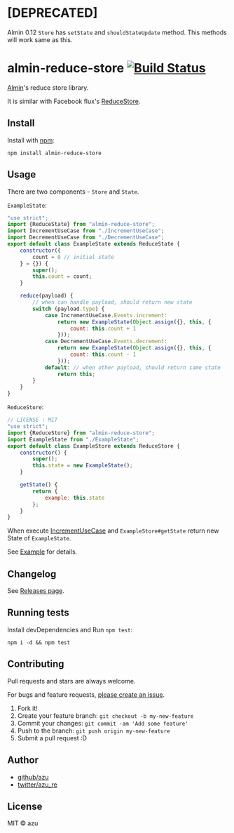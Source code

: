 # [DEPRECATED]

Almin 0.12 `Store` has `setState` and `shouldStateUpdate` method.
This methods will work same as this.

# almin-reduce-store [![Build Status](https://travis-ci.org/almin/almin-reduce-store.svg?branch=master)](https://travis-ci.org/almin/almin-reduce-store)

[Almin](https://github.com/almin/almin "Almin.js")'s reduce store library.

It is similar with Facebook flux's [ReduceStore](http://facebook.github.io/flux/docs/flux-utils.html#reducestore-t "ReduceStore").

## Install

Install with [npm](https://www.npmjs.com/):

    npm install almin-reduce-store

## Usage

There are two components - `Store` and `State`.

`ExampleState`:

```js
"use strict";
import {ReduceState} from "almin-reduce-store";
import IncrementUseCase from "./IncrementUseCase";
import DecrementUseCase from "./DecrementUseCase";
export default class ExampleState extends ReduceState {
    constructor({
        count = 0 // initial state
    } = {}) {
        super();
        this.count = count;
    }

    reduce(payload) {
        // when can handle payload, should return new state
        switch (payload.type) {
            case IncrementUseCase.Events.increment:
                return new ExampleState(Object.assign({}, this, {
                    count: this.count + 1
                }));
            case DecrementUseCase.Events.decrement:
                return new ExampleState(Object.assign({}, this, {
                    count: this.count - 1
                }));
            default: // when other payload, should return same state
                return this;
        }
    }
}
```

`ReduceStore`:

```js
// LICENSE : MIT
"use strict";
import {ReduceStore} from "almin-reduce-store";
import ExampleState from "./ExampleState";
export default class ExampleStore extends ReduceStore {
    constructor() {
        super();
        this.state = new ExampleState();
    }

    getState() {
        return {
            example: this.state
        };
    }
}
```

When execute [IncrementUseCase](./test/example/IncrementUseCase.js) and `ExampleStore#getState` return new State of `ExampleState`.

See [Example](./test/example) for details.

## Changelog

See [Releases page](https://github.com/almin/almin-reduce-store/releases).

## Running tests

Install devDependencies and Run `npm test`:

    npm i -d && npm test

## Contributing

Pull requests and stars are always welcome.

For bugs and feature requests, [please create an issue](https://github.com/almin/almin-reduce-store/issues).

1. Fork it!
2. Create your feature branch: `git checkout -b my-new-feature`
3. Commit your changes: `git commit -am 'Add some feature'`
4. Push to the branch: `git push origin my-new-feature`
5. Submit a pull request :D

## Author

- [github/azu](https://github.com/azu)
- [twitter/azu_re](https://twitter.com/azu_re)

## License

MIT © azu
